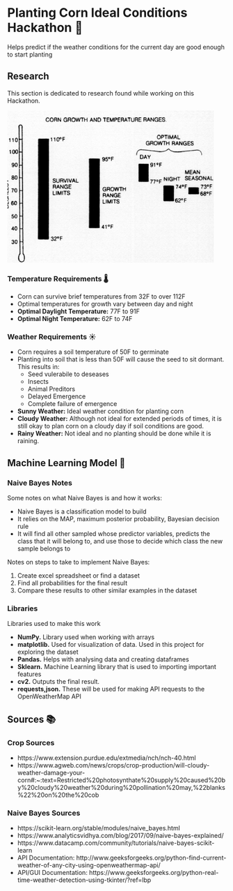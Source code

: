 # Planting Corn Ideal Conditions Hackathon 🌽
Helps predict if the weather conditions for the current day are good enough to start planting

## Research
This section is dedicated to research found while working on this Hackathon.

![research](https://raw.githubusercontent.com/JustinElias/Ideal-Conditions-Hackathon/main/imgs/temps.png)

### Temperature Requirements 🌡️
<ul>
  <li>Corn can survive brief temperatures from 32F to over 112F</li>
  <li>Optimal temperatures for growth vary between day and night</li>
  <li><strong>Optimal Daylight Temperature:</strong> 77F to 91F</li>
  <li><strong>Optimal Night Temperature:</strong> 62F to 74F
</ul>

### Weather Requirements ☀️
<ul>
  <li>Corn requires a soil temperature of 50F to germinate</li>
  <li>Planting into soil that is less than 50F will cause the seed to sit dormant. This results in:<ul>
    <li>Seed vulerabile to deseases</li>
    <li>Insects</li>
    <li>Animal Preditors</li>
    <li>Delayed Emergence</li>
    <li>Complete failure of emergence</li>
    </ul></li>
  <li><strong>Sunny Weather:</strong> Ideal weather condition for planting corn</li>
  <li><strong>Cloudy Weather:</strong> Although not ideal for extended periods of times, it is still okay to plan corn on a cloudy day if soil conditions are good.</li>
  <li><strong>Rainy Weather:</strong> Not ideal and no planting should be done while it is raining.</li>
</ul>

## Machine Learning Model 🚀

### Naive Bayes Notes
Some notes on what Naive Bayes is and how it works:
<ul>
  <li>Naive Bayes is a classification model to build</li>
  <li>It relies on the MAP, maximum posterior probability, Bayesian decision rule</li>
  <li> It will find all other sampled whose predictor variables, predicts the class that it will belong to, and use those to decide which class the new sample belongs   to</li>
</ul>

Notes on steps to take to implement Naive Bayes:
<ol>
  <li>Create excel spreadsheet or find a dataset</li>
  <li>Find all probabilities for the final result</li>
  <li>Compare these results to other similar examples in the dataset</li>
</ol>

### Libraries
Libraries used to make this work

<ul>
  <li><strong>NumPy.</strong> Library used when working with arrays</li>
  <li><strong>matplotlib.</strong> Used for visualization of data. Used in this project for exploring the dataset</li>
  <li><strong>Pandas.</strong> Helps with analysing data and creating dataframes</li>
  <li><strong>Sklearn.</strong> Machine Learning library that is used to importing important features</li>
  <li><strong>cv2.</strong> Outputs the final result.</li>
  <li><strong>requests,json.</strong> These will be used for making API requests to the OpenWeatherMap API</li>
</ul>

## Sources 📚

### Crop Sources
<ul>
  <li>https://www.extension.purdue.edu/extmedia/nch/nch-40.html</li>
  <li>https://www.agweb.com/news/crops/crop-production/will-cloudy-weather-damage-your-corn#:~:text=Restricted%20photosynthate%20supply%20caused%20by%20cloudy%20weather%20during%20pollination%20may,%22blanks%22%20on%20the%20cob</li>
</ul>

### Naive Bayes Sources
<ul>
  <li>https://scikit-learn.org/stable/modules/naive_bayes.html</li>
  <li>https://www.analyticsvidhya.com/blog/2017/09/naive-bayes-explained/</li>
  <li>https://www.datacamp.com/community/tutorials/naive-bayes-scikit-learn</li>
  <li>API Documentation: http://www.geeksforgeeks.org/python-find-current-weather-of-any-city-using-openweathermap-api/</li>
  <li>API/GUI Documentation: https://www.geeksforgeeks.org/python-real-time-weather-detection-using-tkinter/?ref=lbp</li>
</ul>
